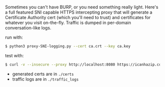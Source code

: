 Sometimes you can't have BURP, or you need something really light. Here's a full featured SNI capable HTTPS intercepting proxy that will generate a Certificate Authority cert (which you'll need to trust) and certificates for whatever you visit on-the-fly. Traffic is dumped in per-domain conversation-like logs.

run with:
```bash
$ python3 proxy-SNI-logging.py --cert ca.crt --key ca.key
```

test with:
```bash
$ curl -v --insecure --proxy http://localhost:8080 https://icanhazip.com
```

- generated certs are in `./certs`
- traffic logs are in `./traffic_logs`
